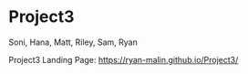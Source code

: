 # Project3
Soni, Hana, Matt, Riley, Sam, Ryan

Project3 Landing Page: https://ryan-malin.github.io/Project3/

